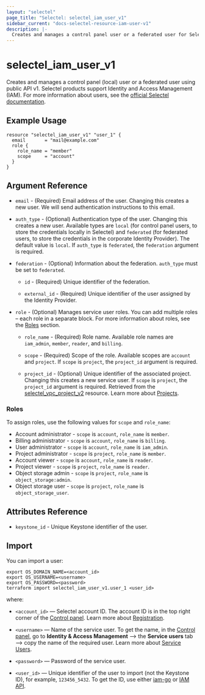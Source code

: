 ```yaml
---
layout: "selectel"
page_title: "Selectel: selectel_iam_user_v1"
sidebar_current: "docs-selectel-resource-iam-user-v1"
description: |-
  Creates and manages a control panel user or a federated user for Selectel products using public API v1.
---
```


# selectel\_iam\_user\_v1

Creates and manages a control panel (local) user or a federated user using public API v1. Selectel products support Identity and Access Management (IAM). For more information about users, see the [official Selectel documentation](https://docs.selectel.ru/control-panel-actions/users-and-roles/user-types-and-roles/).

## Example Usage

```hcl
resource "selectel_iam_user_v1" "user_1" {
  email       = "mail@example.com"
  role {
    role_name = "member"
    scope     = "account"
  }
}
```

## Argument Reference

* `email` - (Required) Email address of the user. Changing this creates a new user. We will send authentication instructions to this email.

* `auth_type` - (Optional) Authentication type of the user. Changing this creates a new user. Available types are `local` (for control panel users, to store the credentials locally in Selectel) and `federated` (for federated users, to store the credentials in the corporate Identity Provider). The default value is `local`. If `auth_type` is `federated`, the `federation` argument is required.

* `federation` - (Optional) Information about the federation. `auth_type` must be set to `federated`.

    * `id` - (Required) Unique identifier of the federation.

    * `external_id` - (Required) Unique identifier of the user assigned by the Identity Provider.

* `role` - (Optional) Manages service user roles. You can add multiple roles – each role in a separate block. For more information about roles, see the [Roles](#roles) section.

    * `role_name` - (Required) Role name. Available role names are `iam_admin`, `member`, `reader`, and `billing`.

    * `scope` - (Required) Scope of the role. Available scopes are `account` and `project`. If `scope` is `project`, the `project_id` argument is required.

    * `project_id` - (Optional) Unique identifier of the associated project. Changing this creates a new service user. If `scope` is `project`, the `project_id` argument is required. Retrieved from the [selectel_vpc_project_v2](https://registry.terraform.io/providers/selectel/selectel/latest/docs/resources/vpc_project_v2) resource. Learn more about [Projects](https://docs.selectel.ru/control-panel-actions/projects/about-projects/).

### Roles

To assign roles, use the following values for `scope` and `role_name`:

* Account administrator - `scope` is `account`, `role_name` is `member`.
* Billing administrator - `scope` is `account`, `role_name` is `billing`.
* User administrator - `scope` is `account`, `role_name` is `iam_admin`.
* Project administrator - `scope` is `project`, `role_name` is `member`.
* Account viewer - `scope` is `account`, `role_name` is `reader`.
* Project viewer - `scope` is `project`, `role_name` is `reader`.
* Object storage admin - `scope` is `project`, `role_name` is `object_storage:admin`.
* Object storage user - `scope` is `project`, `role_name` is `object_storage_user`.

## Attributes Reference

* `keystone_id` - Unique Keystone identifier of the user.

## Import

You can import a user:

```shell
export OS_DOMAIN_NAME=<account_id>
export OS_USERNAME=<username>
export OS_PASSWORD=<password>
terraform import selectel_iam_user_v1.user_1 <user_id>
```

where:

* `<account_id>` — Selectel account ID. The account ID is in the top right corner of the [Control panel](https://my.selectel.ru/). Learn more about [Registration](https://docs.selectel.ru/control-panel-actions/account/registration/).

* `<username>` — Name of the service user. To get the name, in the [Control panel](https://my.selectel.ru/iam/users_management/users?type=service), go to **Identity & Access Management** ⟶ the **Service users** tab ⟶ copy the name of the required user. Learn more about [Service Users](https://docs.selectel.ru/control-panel-actions/users-and-roles/user-types-and-roles/).

* `<password>` — Password of the service user.

* `<user_id>` — Unique identifier of the user to import (not the Keystone ID), for example, `123456_5432`. To get the ID, use either [iam-go](https://github.com/selectel/iam-go) or [IAM API](https://developers.selectel.ru/docs/control-panel/iam/).
